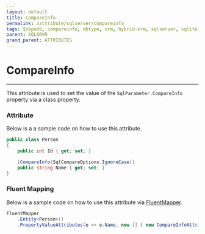 ```yaml
---
layout: default
title: CompareInfo
permalink: /attribute/sqlserver/compareinfo
tags: [repodb, compareinfo, dbtype, orm, hybrid-orm, sqlserver, sqlite, mysql, postgresql]
parent: SQLSRVR
grand_parent: ATTRIBUTES
---
```


# CompareInfo

---

This attribute is used to set the value of the `SqlParameter.CompareInfo` property via a class property.

### Attribute

Below is a a sample code on how to use this attribute.

```csharp
public class Person
{
    public int Id { get; set; }

    [CompareInfo(SqlCompareOptions.IgnoreCase)]
    public string Name { get; set; }
}
```

### Fluent Mapping

Below is a sample code on how to use this attribute via [FluentMapper](/mapper/fluentmapper).

```csharp
FluentMapper
    .Entity<Person>()
    .PropertyValueAttributes(e => e.Name, new [] { new CompareInfoAttribute(SqlCompareOptions.IgnoreCase) })
```